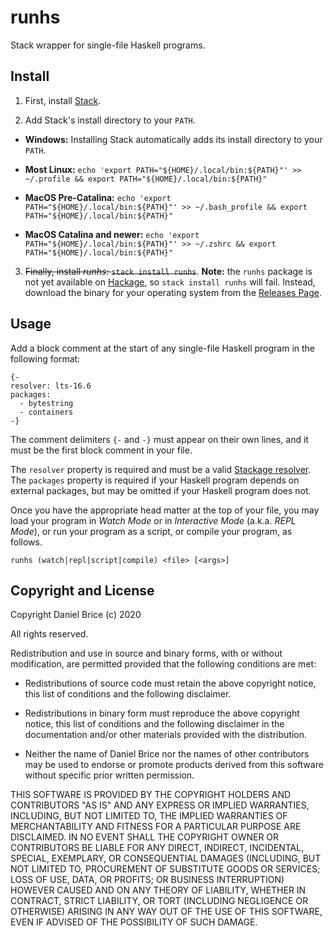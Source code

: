# runhs

Stack wrapper for single-file Haskell programs.


## Install

1. First, install [Stack](https://haskellstack.org).

2. Add Stack's install directory to your `PATH`.

  * **Windows:** Installing Stack automatically adds its install directory to your `PATH`.

  * **Most Linux:** `echo 'export PATH="${HOME}/.local/bin:${PATH}"' >> ~/.profile && export PATH="${HOME}/.local/bin:${PATH}"`

  * **MacOS Pre-Catalina:** `echo 'export PATH="${HOME}/.local/bin:${PATH}"' >> ~/.bash_profile && export PATH="${HOME}/.local/bin:${PATH}"`

  * **MacOS Catalina and newer:** `echo 'export PATH="${HOME}/.local/bin:${PATH}"' >> ~/.zshrc && export PATH="${HOME}/.local/bin:${PATH}"`

3. ~~Finally, install _runhs_: `stack install runhs`~~. **Note:** the `runhs` package is not yet available on [Hackage](https://hackage.haskell.org), so `stack install runhs` will fail. Instead, download the binary for your operating system from the [Releases Page]().


## Usage

Add a block comment at the start of any single-file Haskell program in the following format:

```
{-
resolver: lts-16.6
packages:
  - bytestring
  - containers
-}
```

The comment delimiters `{-` and `-}` must appear on their own lines, and it must be the first block comment in your file.

The `resolver` property is required and must be a valid [Stackage resolver](https://www.stackage.org/snapshots). The `packages` property is required if your Haskell program depends on external packages, but may be omitted if your Haskell program does not.

Once you have the appropriate head matter at the top of your file, you may load your program in _Watch Mode_ or in _Interactive Mode_ (a.k.a. _REPL Mode_), or run your program as a script, or compile your program, as follows.

```
runhs (watch|repl|script|compile) <file> [<args>]
```


## Copyright and License

Copyright Daniel Brice (c) 2020

All rights reserved.

Redistribution and use in source and binary forms, with or without modification, are permitted provided that the following conditions are met:

  * Redistributions of source code must retain the above copyright notice, this list of conditions and the following disclaimer.

  * Redistributions in binary form must reproduce the above copyright notice, this list of conditions and the following disclaimer in the documentation and/or other materials provided with the distribution.

  * Neither the name of Daniel Brice nor the names of other contributors may be used to endorse or promote products derived from this software without specific prior written permission.

THIS SOFTWARE IS PROVIDED BY THE COPYRIGHT HOLDERS AND CONTRIBUTORS "AS IS" AND ANY EXPRESS OR IMPLIED WARRANTIES, INCLUDING, BUT NOT LIMITED TO, THE IMPLIED WARRANTIES OF MERCHANTABILITY AND FITNESS FOR A PARTICULAR PURPOSE ARE DISCLAIMED. IN NO EVENT SHALL THE COPYRIGHT OWNER OR CONTRIBUTORS BE LIABLE FOR ANY DIRECT, INDIRECT, INCIDENTAL, SPECIAL, EXEMPLARY, OR CONSEQUENTIAL DAMAGES (INCLUDING, BUT NOT LIMITED TO, PROCUREMENT OF SUBSTITUTE GOODS OR SERVICES; LOSS OF USE, DATA, OR PROFITS; OR BUSINESS INTERRUPTION) HOWEVER CAUSED AND ON ANY THEORY OF LIABILITY, WHETHER IN CONTRACT, STRICT LIABILITY, OR TORT (INCLUDING NEGLIGENCE OR OTHERWISE) ARISING IN ANY WAY OUT OF THE USE OF THIS SOFTWARE, EVEN IF ADVISED OF THE POSSIBILITY OF SUCH DAMAGE.
